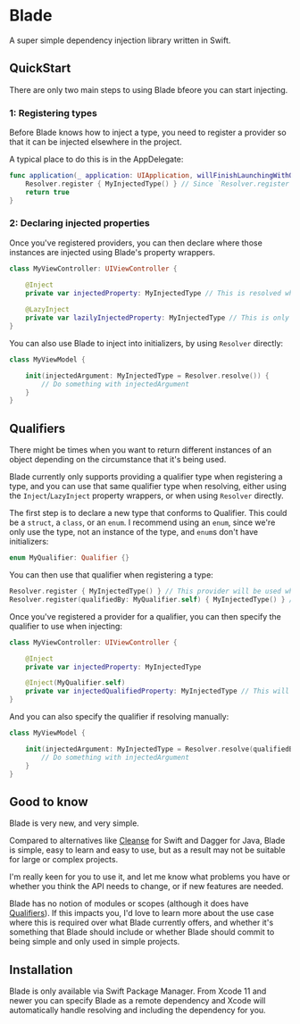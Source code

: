 # Blade

A super simple dependency injection library written in Swift. 

## QuickStart

There are only two main steps to using Blade bfeore you can start injecting.

### 1: Registering types

Before Blade knows how to inject a type, you need to register a provider so that it can be injected elsewhere in the project. 

A typical place to do this is in the AppDelegate:

```swift
func application(_ application: UIApplication, willFinishLaunchingWithOptions launchOptions: [UIApplication.LaunchOptionsKey : Any]? = nil) -> Bool {
	Resolver.register { MyInjectedType() } // Since `Resolver.register` also supports autoclosures, you can also write this simply as `Resolver.register(MyInjectedType())`
	return true
}
```
### 2: Declaring injected properties

Once you've registered providers, you can then declare where those instances are injected using Blade's property wrappers.

```swift
class MyViewController: UIViewController {

	@Inject
	private var injectedProperty: MyInjectedType // This is resolved when `MyViewController` is created
	
	@LazyInject
	private var lazilyInjectedProperty: MyInjectedType // This is only resolved when first accessing, like when using `lazy var`
}
```

You can also use Blade to inject into initializers, by using `Resolver` directly:

```swift
class MyViewModel {

	init(injectedArgument: MyInjectedType = Resolver.resolve()) {
		// Do something with injectedArgument
	}
}
```

## Qualifiers

There might be times when you want to return different instances of an object depending on the circumstance that it's being used.

Blade currently only supports providing a qualifier type when registering a type, and you can use that same qualifier type when resolving, 
either using the `Inject`/`LazyInject` property wrappers, or when using `Resolver` directly.

The first step is to declare a new type that conforms to Qualifier. This could be a `struct`, a `class`, or an `enum`. I recommend using an `enum`, since 
we're only use the type, not an instance of the type, and `enum`s don't have initializers:

```swift
enum MyQualifier: Qualifier {}
```

You can then use that qualifier when registering a type:

```swift
Resolver.register { MyInjectedType() } // This provider will be used when no qualifier is used when injecting/resolving
Resolver.register(qualifiedBy: MyQualifier.self) { MyInjectedType() } // This provider will only get used when `MyQualifier` is used when injecting/resolving
```
Once you've registered a provider for a qualifier, you can then specify the qualifier to use when injecting:

```swift
class MyViewController: UIViewController {

	@Inject
	private var injectedProperty: MyInjectedType

	@Inject(MyQualifier.self)
	private var injectedQualifiedProperty: MyInjectedType // This will use the instance provided by the registered provider specifically for `MyQualifier`
}
```

And you can also specify the qualifier if resolving manually:

```swift
class MyViewModel {

	init(injectedArgument: MyInjectedType = Resolver.resolve(qualifiedBy: MyQualifier.self)) {
		// Do something with injectedArgument
	}
}
```

## Good to know

Blade is very new, and very simple. 

Compared to alternatives like [Cleanse](https://github.com/square/Cleanse) for Swift and Dagger for Java, Blade is simple, easy to learn and easy to use, 
but as a result may not be suitable for large or complex projects.

I'm really keen for you to use it, and let me know what problems you have or whether you think the API needs to change, or if new features are needed.

Blade has no notion of modules or scopes (although it does have [Qualifiers](#qualifiers)). If this impacts you, I'd love to learn more about the use case where
this is required over what Blade currently offers, and whether it's something that Blade should include or whether Blade should commit to being simple and
only used in simple projects.

## Installation

Blade is only available via Swift Package Manager. From Xcode 11 and newer you can specify Blade as a remote dependency and Xcode will automatically
handle resolving and including the dependency for you. 
